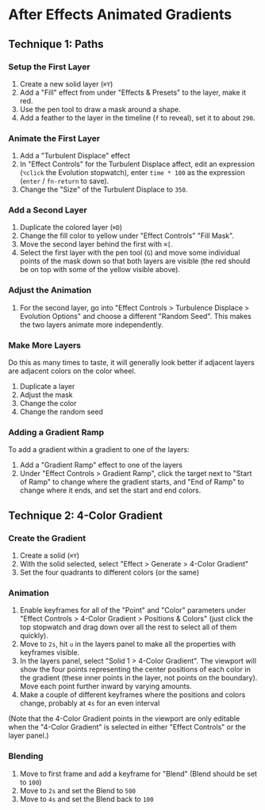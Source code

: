 # After Effects Animated Gradients

## Technique 1: Paths

### Setup the First Layer

1. Create a new solid layer (`⌘Y`)
2. Add a "Fill" effect from under "Effects & Presets" to the layer, make it red.
3. Use the pen tool to draw a mask around a shape.
4. Add a feather to the layer in the timeline (`f` to reveal), set it to about `290`.

### Animate the First Layer

1. Add a "Turbulent Displace" effect
2. In "Effect Controls" for the Turbulent Displace affect, edit an expression (`⌥click` the Evolution stopwatch), enter `time * 100` as the expression (`enter` / `fn-return` to save).
3. Change the "Size" of the Turbulent Displace to `350`.

### Add a Second Layer

1. Duplicate the colored layer (`⌘D`)
2. Change the fill color to yellow under "Effect Controls" "Fill Mask".
3. Move the second layer behind the first with `⌘[`.
4. Select the first layer with the pen tool (`G`) and move some individual points of the mask down so that both layers are visible (the red should be on top with some of the yellow visible above).

### Adjust the Animation

1. For the second layer, go into "Effect Controls > Turbulence Displace > Evolution Options" and choose a different "Random Seed". This makes the two layers animate more independently.

### Make More Layers

Do this as many times to taste, it will generally look better if adjacent layers are adjacent colors on the color wheel.

1. Duplicate a layer
2. Adjust the mask
3. Change the color
4. Change the random seed

### Adding a Gradient Ramp

To add a gradient within a gradient to one of the layers:

1. Add a "Gradient Ramp" effect to one of the layers
2. Under "Effect Controls > Gradient Ramp", click the target next to "Start of Ramp" to change where the gradient starts, and "End of Ramp" to change where it ends, and set the start and end colors.

## Technique 2: 4-Color Gradient

### Create the Gradient

1. Create a solid (`⌘Y`)
2. With the solid selected, select "Effect > Generate > 4-Color Gradient"
3. Set the four quadrants to different colors (or the same)

### Animation

1. Enable keyframes for all of the "Point" and "Color" parameters under "Effect Controls > 4-Color Gradient > Positions & Colors" (just click the top stopwatch and drag down over all the rest to select all of them quickly).
2. Move to `2s`, hit `u` in the layers panel to make all the properties with keyframes visible.
3. In the layers panel, select "Solid 1 > 4-Color Gradient". The viewport will show the four points representing the center positions of each color in the gradient (these inner points in the layer, not points on the boundary). Move each point further inward by varying amounts.
4. Make a couple of different keyframes where the positions and colors change, probably at `4s` for an even interval

(Note that the 4-Color Gradient points in the viewport are only editable when the "4-Color Gradient" is selected in either "Effect Controls" or the layer panel.)

### Blending

1. Move to first frame and add a keyframe for "Blend" (Blend should be set to `100`)
2. Move to `2s` and set the Blend to `500`
3. Move to `4s` and set the Blend back to `100`